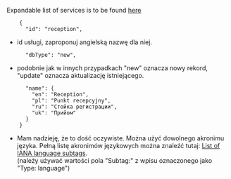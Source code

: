 Expandable list of services is to be found [here](https://github.com/AdamGiergun/IfR-data/blob/main/data/services.json) 
```
    {
      "id": "reception",
```
 - id usługi, zaproponuj angielską nazwę dla niej.
```
      "dbType": "new",
```
 - podobnie jak w innych przypadkach "new" oznacza nowy rekord, "update" oznacza aktualizację istniejącego.
```
      "name": {
        "en": "Reception",
        "pl": "Punkt recepcyjny",
        "ru": "Стойка регистрации",
        "uk": "Прийом"
      }
    }
```
   - Mam nadzieję, że to dość oczywiste. Można użyć dowolnego akronimu języka. Pełną listę akronimów językowych można znaleźć tutaj: [List of IANA language subtags](https://www.iana.org/assignments/language-subtag-registry/language-subtag-registry).<br>
     (należy używać wartości pola "Subtag:" z wpisu oznaczonego jako "Type: language")